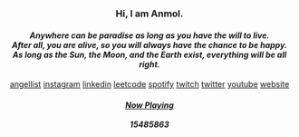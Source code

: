 
<!--
**ish-u/ish-u** is a ✨ _special_ ✨ repository because its `README.md` (this file) appears on your GitHub profile.

Here are some ideas to get you started:

- 🔭 I’m currently working on ...
- 🌱 I’m currently learning ...
- 👯 I’m looking to collaborate on ...
- 🤔 I’m looking for help with ...
- 💬 Ask me about ...
- 📫 How to reach me: ...
- 😄 Pronouns: ...
- ⚡ Fun fact: ...
-->

<h3 align="center">Hi, I am Anmol.</h3>

<!-- <p align="center">
<!--   <img height="360" src="https://media1.tenor.com/images/e21dfbe054e5113da3f120de3a61688f/tenor.gif"></img>
</p> -->

<h4 align="center">
  <em>
      Anywhere can be paradise as long as you have the will to live.
      <br>
      After all, you are alive, so you will always have the chance to be happy.
      <br>
      As long as the Sun, the Moon, and the Earth exist, everything will be all right.
  </em>
</h4>


<p align="center">
 <a href="https://angel.co/u/anmol-gupta-102">angellist</a>
 <a href="https://www.instagram.com/anmol_dot_ninja/">instagram</a>
 <a href="https://www.linkedin.com/in/anmolgupta0/">linkedin</a>
 <a href="https://leetcode.com/ish-u/">leetcode</a>
 <a href="https://open.spotify.com/user/6sgvw84ghr0r9oegtq48dszqu">spotify</a>
 <a href="https://www.twitch.tv/an60221023">twitch</a>
 <a href="https://twitter.com/anmol_dot_ninja">twitter</a>
 <a href="https://www.youtube.com/channel/UCM5LZDjDd2icCkiyvhoqBGg">youtube</a>
 <a href="https://anmol.ninja/">website</a>
</p>



<h5 align="center">
  <a href="https://spotify-readme.ishu2.repl.co/nowPlaying/url">Now Playing</a>
  <br><br>
  15485863
</h5>





